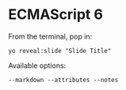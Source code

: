 
# ECMAScript 6

From the terminal, pop in:

  ```yo reveal:slide "Slide Title"```

Available options:

 ```--markdown --attributes --notes```
